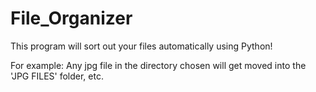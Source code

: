# File_Organizer

This program will sort out your files automatically using Python!

For example: Any jpg file in the directory chosen will get moved into the 'JPG FILES' folder, etc.
